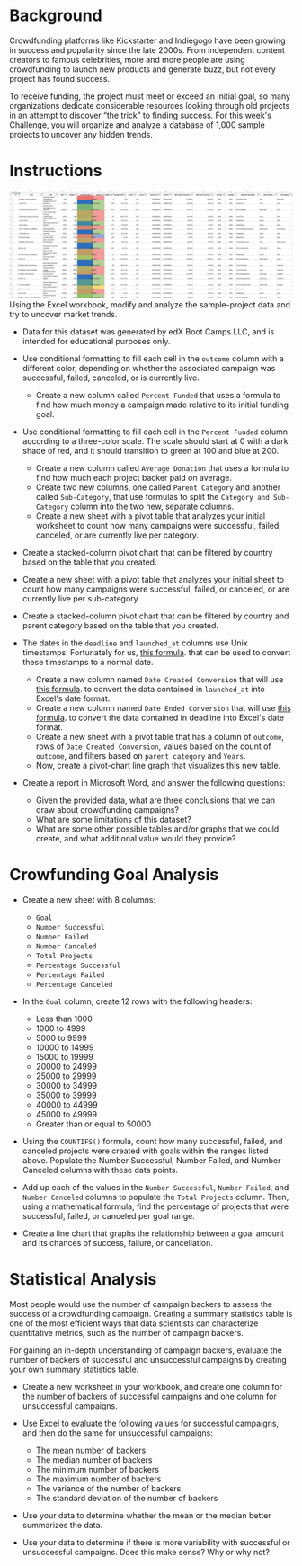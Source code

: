 # Background

Crowdfunding platforms like Kickstarter and Indiegogo have been growing in success and popularity since the late 2000s. From independent content creators to famous celebrities, more and more people are using crowdfunding to launch new products and generate buzz, but not every project has found success.

To receive funding, the project must meet or exceed an initial goal, so many organizations dedicate considerable resources looking through old projects in an attempt to discover “the trick” to finding success. For this week's Challenge, you will organize and analyze a database of 1,000 sample projects to uncover any hidden trends.

# Instructions

![](Images/FullTable.png)
Using the Excel workbook, modify and analyze the sample-project data and try to uncover market trends.

- Data for this dataset was generated by edX Boot Camps LLC, and is intended for educational purposes only.

- Use conditional formatting to fill each cell in the `outcome` column with a different color, depending on whether the associated campaign was successful, failed, canceled, or is currently live.
    - Create a new column called `Percent Funded` that uses a formula to find how much money a campaign made relative to its initial funding goal.

- Use conditional formatting to fill each cell in the `Percent Funded` column according to a three-color scale. The scale should start at 0 with a dark shade of red, and it should transition to green at 100 and blue at 200.
    - Create a new column called `Average Donation` that uses a formula to find how much each project backer paid on average.
    - Create two new columns, one called `Parent Category` and another called `Sub-Category`, that use formulas to split the `Category and Sub-Category` column into the two new, separate columns.
    - Create a new sheet with a pivot table that analyzes your initial worksheet to count how many campaigns were successful, failed, canceled, or are currently live per category.

- Create a stacked-column pivot chart that can be filtered by country based on the table that you created.
- Create a new sheet with a pivot table that analyzes your initial sheet to count how many campaigns were successful, failed, or canceled, or are currently live per sub-category.
- Create a stacked-column pivot chart that can be filtered by country and parent category based on the table that you created.
- The dates in the `deadline` and `launched_at` columns use Unix timestamps. Fortunately for us, [this formula](https://www.extendoffice.com/documents/excel/2473-excel-timestamp-to-date.html). that can be used to convert these timestamps to a normal date.
    - Create a new column named `Date Created Conversion` that will use [this formula](https://www.extendoffice.com/documents/excel/2473-excel-timestamp-to-date.html). to convert the data contained in `launched_at` into Excel's date format.
    - Create a new column named `Date Ended Conversion` that will use [this formula](https://www.extendoffice.com/documents/excel/2473-excel-timestamp-to-date.html). to convert the data contained in deadline into Excel's date format.
    - Create a new sheet with a pivot table that has a column of `outcome`, rows of `Date Created Conversion`, values based on the count of `outcome`, and filters based on `parent category` and `Years`.
    - Now, create a pivot-chart line graph that visualizes this new table.

- Create a report in Microsoft Word, and answer the following questions:
    - Given the provided data, what are three conclusions that we can draw about crowdfunding campaigns?
    - What are some limitations of this dataset?
    - What are some other possible tables and/or graphs that we could create, and what additional value would they provide?

# Crowfunding Goal Analysis
- Create a new sheet with 8 columns:
    - `Goal`
    - `Number Successful`
    - `Number Failed`
    - `Number Canceled`
    - `Total Projects`
    - `Percentage Successful`
    - `Percentage Failed`
    - `Percentage Canceled`

- In the `Goal` column, create 12 rows with the following headers:
    - Less than 1000
    - 1000 to 4999
    - 5000 to 9999
    - 10000 to 14999
    - 15000 to 19999
    - 20000 to 24999
    - 25000 to 29999
    - 30000 to 34999
    - 35000 to 39999
    - 40000 to 44999
    - 45000 to 49999
    - Greater than or equal to 50000

        

- Using the `COUNTIFS()` formula, count how many successful, failed, and canceled projects were created with goals within the ranges listed above. Populate the Number Successful, Number Failed, and Number Canceled columns with these data points.

- Add up each of the values in the `Number Successful`, `Number Failed`, and `Number Canceled` columns to populate the `Total Projects` column. Then, using a mathematical formula, find the percentage of projects that were successful, failed, or canceled per goal range.

- Create a line chart that graphs the relationship between a goal amount and its chances of success, failure, or cancellation.

# Statistical Analysis

Most people would use the number of campaign backers to assess the success of a crowdfunding campaign. Creating a summary statistics table is one of the most efficient ways that data scientists can characterize quantitative metrics, such as the number of campaign backers.

For gaining an in-depth understanding of campaign backers, evaluate the number of backers of successful and unsuccessful campaigns by creating your own summary statistics table.

- Create a new worksheet in your workbook, and create one column for the number of backers of successful campaigns and one column for unsuccessful campaigns.


- Use Excel to evaluate the following values for successful campaigns, and then do the same for unsuccessful campaigns:

    - The mean number of backers
    - The median number of backers
    - The minimum number of backers
    - The maximum number of backers
    - The variance of the number of backers
    - The standard deviation of the number of backers

- Use your data to determine whether the mean or the median better summarizes the data.

- Use your data to determine if there is more variability with successful or unsuccessful campaigns. Does this make sense? Why or why not?
